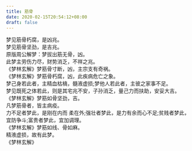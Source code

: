 ```yaml
---
title: 筋骨
date: 2020-02-15T20:54:12+08:00
draft: false
---
```


梦见筋骨朽腐，是凶兆。<br>
梦见筋骨坚劲，是吉兆。<br>
原版周公解梦：梦拔出筋无骨，凶。<br>
此梦主劳伤力尽，财势消乏，不祥之兆。<br>
《梦林玄解》梦筋骨寸断，凶，主宗支有奇祸。<br>
《梦林玄解》梦筋骨朽腐，凶，此疾病危亡之象。<br>
梦己身若此者，主精血枯槁，髓液虚损;梦他人若此者，主彼之家事不足。<br>
梦见既死之体若此，则是其宅兆不安，子孙消乏，量己力而扶助，安妥大吉。<br>
《梦林玄解》梦筋如骨坚劲，吉。<br>
凡梦筋骨者，皆主病疫。<br>
力不足者梦此，是刚在内而 柔在外;强壮者梦此，是力有余而心不足;贫贱者梦此，宜防争斗;富贵者梦此，宜加调理。<br>
《梦林玄解》梦筋如线、骨如麻。<br>
精液虚损，故有此梦。<br>
《梦林玄解》
